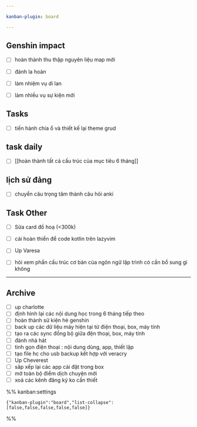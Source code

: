 ```yaml
---

kanban-plugin: board

---
```


## Genshin impact

- [ ] hoàn thành thu thập nguyên liệu map mới
- [ ] đánh la hoàn
- [ ] làm nhiệm vụ dì lan
- [ ] làm nhiều vụ sự kiện mới


## Tasks

- [ ] tiến hành chia ổ và thiết kế lại theme grud


## task daily

- [ ] [[hoàn thành tất cả cấu trúc của mục tiêu 6 tháng]]


## lịch sử đảng

- [ ] chuyển câu trọng tâm thành câu hỏi anki


## Task Other

- [ ] Sửa card đồ hoạ (<300k)
- [ ] cái hoàn thiển để code kotlin trên lazyvim
- [ ] Up Varesa
- [ ] hỏi xem phần cấu trúc cơ bản của ngôn ngữ lập trình có cần bổ sung gì không


***

## Archive

- [ ] up charlotte
- [ ] định hình lại các nội dung học trong 6 tháng tiếp theo
- [ ] hoàn thành sử kiện hè genshin
- [ ] back up các dữ liệu máy hiện tại từ điện thoại, box, máy tính
- [ ] tạo ra các sync đồng bộ giữa đện thoại, box, máy tính
- [ ] đánh nhà hát
- [ ] tinh gọn điện thoại : nội dung dùng, app, thiết lập
- [ ] tạo file hc cho usb backup kết hợp với veracry
- [ ] Up Cheverest
- [ ] săp xếp lại các app cài đặt trong box
- [ ] mở toàn bộ điểm dịch chuyện mới
- [ ] xoá các kênh đăng ký ko cần thiết

%% kanban:settings
```
{"kanban-plugin":"board","list-collapse":[false,false,false,false,false]}
```
%%